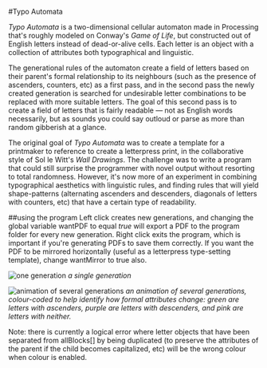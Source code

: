 #Typo Automata

*Typo Automata* is a two-dimensional cellular automaton made in Processing that's roughly modeled on Conway's *Game of Life*, but constructed out of English letters instead of dead-or-alive cells. Each letter is an object with a collection of attributes both typographical and linguistic. 

The generational rules of the automaton create a field of letters based on their parent's formal relationship to its neighbours (such as the presence of ascenders, counters, etc) as a first pass, and in the second pass the newly created generation is searched for undesirable letter combinations to be replaced with more suitable letters. The goal of this second pass is to create a field of letters that is fairly readable — not as English words necessarily, but as sounds you could say outloud or parse as more than random gibberish at a glance.

The original goal of *Typo Automata* was to create a template for a printmaker to reference to create a letterpress print, in the collaborative style of Sol le Witt's *Wall Drawings*. The challenge was to write a program that could still surprise the programmer with novel output without resorting to total randomness. However, it's now more of an experiment in combining typographical aesthetics with linguistic rules, and finding rules that will yield shape-patterns (alternating ascenders and descenders, diagonals of letters with counters, etc) that have a certain type of readability.

##using the program
Left click creates new generations, and changing the global variable wantPDF to equal *true* will export a PDF to the program folder for every new generation. Right click exits the program, which is important if you're generating PDFs to save them correctly. If you want the PDF to be mirrored horizontally (useful as a letterpress type-setting template), change wantMirror to true also.

![one generation](http://ft3.fckitupload.com/k/black_static.png)
*a single generation*

![animation of several generations](http://ft3.fckitupload.com/kb/coloured_animation.gif)
*an animation of several generations, colour-coded to help identify how formal attributes change: green are letters with ascenders, purple are letters with descenders, and pink are letters with neither.*

Note: there is currently a logical error where letter objects that have been separated from allBlocks[] by being duplicated (to preserve the attributes of the parent if the child becomes capitalized, etc) will be the wrong colour when colour is enabled.